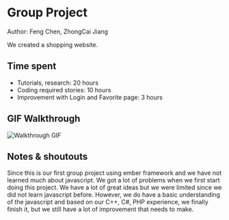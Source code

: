 # Group Project

Author: Feng Chen, ZhongCai Jiang

We created a shopping website.

## Time spent
 * Tutorials, research: 20 hours
 * Coding required stories: 10 hours
 * Improvement with Login and Favorite page: 3 hours
 

## GIF Walkthrough

![Walkthrough GIF](gif.gif)

## Notes & shoutouts

Since this is our first group project using ember framework and we have not learned much about javascript. We got a lot of problems when we first start doing this project. We have a lot of great ideas but we were limited since we did not learn javascript before. However, we do have a basic understanding of the javascript and based on our C++, C#, PHP experience, we finally finish it, but we still have a lot of improvement that needs to make.
